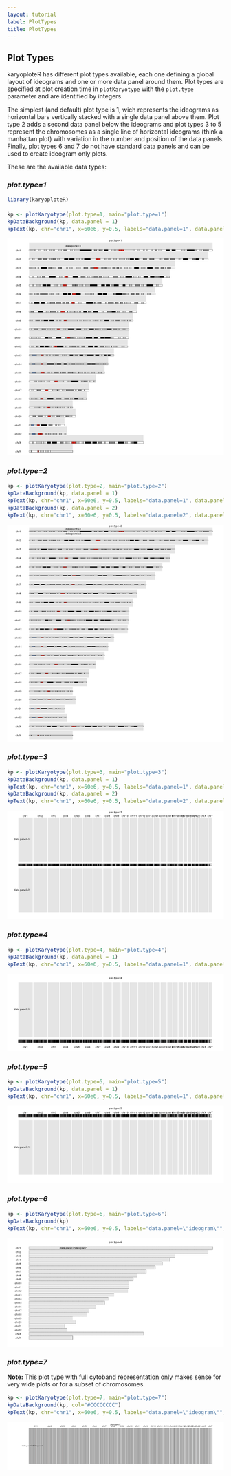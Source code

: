 ```yaml
---
layout: tutorial
label: PlotTypes
title: PlotTypes
---
```





## Plot Types

karyoploteR has different plot types available, each one defining a global
layout of ideograms and one or more data panel around them. Plot types are 
specified at plot creation time in `plotKaryotype` with the `plot.type`
parameter and are identified by integers.

The simplest (and default) plot type is 1, wich represents the ideograms 
as horizontal bars vertically stacked with a single data panel above them. Plot 
type 2 adds a second data panel below the ideograms and plot types 3 to 5 
represent the chromosomes as a single line of horizontal ideograms (think a 
manhattan plot) with variation in the number and position of the data panels. 
Finally, plot types 6 and 7 do not have standard data panels and can be used to
create ideogram only plots.


These are the available data types:

### _plot.type=1_


```r
library(karyoploteR)

kp <- plotKaryotype(plot.type=1, main="plot.type=1")
kpDataBackground(kp, data.panel = 1)
kpText(kp, chr="chr1", x=60e6, y=0.5, labels="data.panel=1", data.panel = 1)
```

![plot of chunk Figure1](images//Figure1-1.png)

### _plot.type=2_


```r
kp <- plotKaryotype(plot.type=2, main="plot.type=2")
kpDataBackground(kp, data.panel = 1)
kpText(kp, chr="chr1", x=60e6, y=0.5, labels="data.panel=1", data.panel = 1)
kpDataBackground(kp, data.panel = 2)
kpText(kp, chr="chr1", x=60e6, y=0.5, labels="data.panel=2", data.panel = 2)
```

![plot of chunk Figure2](images//Figure2-1.png)

### _plot.type=3_


```r
kp <- plotKaryotype(plot.type=3, main="plot.type=3")
kpDataBackground(kp, data.panel = 1)
kpText(kp, chr="chr1", x=60e6, y=0.5, labels="data.panel=1", data.panel = 1)
kpDataBackground(kp, data.panel = 2)
kpText(kp, chr="chr1", x=60e6, y=0.5, labels="data.panel=2", data.panel = 2)
```

![plot of chunk Figure3](images//Figure3-1.png)

### _plot.type=4_


```r
kp <- plotKaryotype(plot.type=4, main="plot.type=4")
kpDataBackground(kp, data.panel = 1)
kpText(kp, chr="chr1", x=60e6, y=0.5, labels="data.panel=1", data.panel = 1)
```

![plot of chunk Figure4](images//Figure4-1.png)

### _plot.type=5_


```r
kp <- plotKaryotype(plot.type=5, main="plot.type=5")
kpDataBackground(kp, data.panel = 1)
kpText(kp, chr="chr1", x=60e6, y=0.5, labels="data.panel=1", data.panel = 1)
```

![plot of chunk Figure5](images//Figure5-1.png)

### _plot.type=6_


```r
kp <- plotKaryotype(plot.type=6, main="plot.type=6")
kpDataBackground(kp)
kpText(kp, chr="chr1", x=60e6, y=0.5, labels="data.panel=\"ideogram\"", data.panel = "ideogram")
```

![plot of chunk Figure6](images//Figure6-1.png)


### _plot.type=7_

**Note:** This plot type with full cytoband representation only makes sense for 
very wide plots or for a subset of chromosomes.


```r
kp <- plotKaryotype(plot.type=7, main="plot.type=7")
kpDataBackground(kp, col="#CCCCCCCC")
kpText(kp, chr="chr1", x=60e6, y=0.5, labels="data.panel=\"ideogram\"", data.panel = "ideogram")
```

![plot of chunk Figure7](images//Figure7-1.png)


